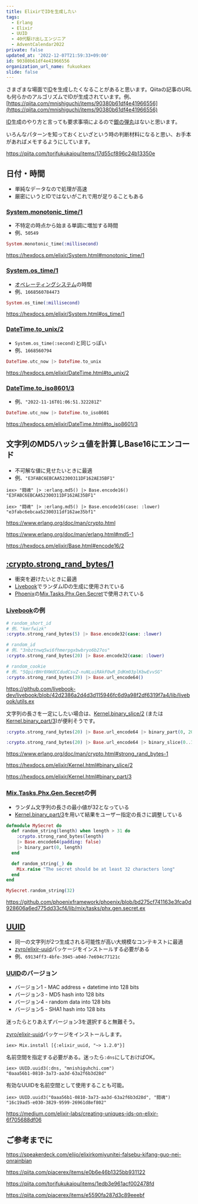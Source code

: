 ```yaml
---
title: ElixirでIDを生成したい
tags:
  - Erlang
  - Elixir
  - UUID
  - 40代駆け出しエンジニア
  - AdventCalendar2022
private: false
updated_at: '2022-12-07T21:59:33+09:00'
id: 90380b61df4e41966556
organization_url_name: fukuokaex
slide: false
---
```



[銀の弾丸]: https://ja.wikipedia.org/wiki/%E9%8A%80%E3%81%AE%E5%BC%BE%E4%B8%B8
[Elixir]: https://elixir-lang.org/
[Erlang]: https://www.erlang.org/
[Phoenix]: https://www.phoenixframework.org/
[Nerves]: https://hexdocs.pm/nerves
[Livebook]: https://livebook.dev/
[IEx]: https://elixirschool.com/ja/lessons/basics/basics/#%E5%AF%BE%E8%A9%B1%E3%83%A2%E3%83%BC%E3%83%89
[ID]: https://ja.wikipedia.org/wiki/ID
[Phoenix.Token]: https://hexdocs.pm/phoenix/Phoenix.Token.html
[mix phx.gen.auth]: https://hexdocs.pm/phoenix/mix_phx_gen_auth.html
[Mix.Tasks.Phx.Gen.Secret]: https://hexdocs.pm/phoenix/Mix.Tasks.Phx.Gen.Secret.html
[オペレーティングシステム]: https://ja.wikipedia.org/wiki/%E3%82%AA%E3%83%9A%E3%83%AC%E3%83%BC%E3%83%86%E3%82%A3%E3%83%B3%E3%82%B0%E3%82%B7%E3%82%B9%E3%83%86%E3%83%A0
[DateTime.to_iso8601/3]: https://hexdocs.pm/elixir/DateTime.html#to_iso8601/3
[DateTime.to_unix/2]: https://hexdocs.pm/elixir/DateTime.html#to_unix/2
[System.os_time/1]: https://hexdocs.pm/elixir/System.html#os_time/1
[System.monotonic_time/1]: https://hexdocs.pm/elixir/System.html#monotonic_time/1
[MD5]: https://ja.wikipedia.org/wiki/MD5
[:crypto.strong_rand_bytes/1]: https://www.erlang.org/doc/man/crypto.html#strong_rand_bytes-1
[Kernel.binary_slice/2]: https://hexdocs.pm/elixir/Kernel.html#binary_slice/2
[Kernel.binary_part/3]: https://hexdocs.pm/elixir/Kernel.html#binary_part/3
[zyro/elixir-uuid]: https://hexdocs.pm/uuid/readme.html
[UUID]: https://ja.wikipedia.org/wiki/UUID

さまざまな場面で[ID]を生成したくなることがあると思います。Qiitaの記事のURLも何らかのアルゴリズムでIDが生成されています。例、[https://qiita.com/mnishiguchi/items/90380b61df4e41966556](https://qiita.com/mnishiguchi/items/90380b61df4e41966556)

[ID]生成のやり方と言っても要求事項によるので[銀の弾丸]はないと思います。

いろんなパターンを知っておくといざという時の判断材料になると思い、お手本があればメモするようにしています。

https://qiita.com/torifukukaiou/items/17d55cf896c24b13350e

## 日付・時間

- 単純なデータなので処理が高速
- 厳密にいうとIDではないがこれで用が足りることもある

### [System.monotonic_time/1]

- 不特定の時点から始まる単調に増加する時間
- 例、`50549`

```elixir
System.monotonic_time(:millisecond)
```

https://hexdocs.pm/elixir/System.html#monotonic_time/1

### [System.os_time/1]

- [オペレーティングシステム](OS)の時間
- 例、`1668560784473`

```elixir
System.os_time(:millisecond)
```

https://hexdocs.pm/elixir/System.html#os_time/1

### [DateTime.to_unix/2]

- `System.os_time(:second)`と同じっぽい
- 例、`1668560794`

```elixir
DateTime.utc_now |> DateTime.to_unix
```

https://hexdocs.pm/elixir/DateTime.html#to_unix/2

### [DateTime.to_iso8601/3]

- 例、`"2022-11-16T01:06:51.322281Z"`

```elixir
DateTime.utc_now |> DateTime.to_iso8601
```

https://hexdocs.pm/elixir/DateTime.html#to_iso8601/3

## 文字列のMD5ハッシュ値を計算しBase16にエンコード

- 不可解な値に見せたいときに最適
- 例、`"E3FABC6EBCAA52300311DF162AE35BF1"`

```elixir:IEx
iex> "闘魂" |> :erlang.md5() |> Base.encode16()
"E3FABC6EBCAA52300311DF162AE35BF1"
```

```elixir:IEx
iex> "闘魂" |> :erlang.md5() |> Base.encode16(case: :lower)
"e3fabc6ebcaa52300311df162ae35bf1"
```

https://www.erlang.org/doc/man/crypto.html

https://www.erlang.org/doc/man/erlang.html#md5-1

https://hexdocs.pm/elixir/Base.html#encode16/2

## [:crypto.strong_rand_bytes/1]

- 衝突を避けたいときに最適
- [Livebook]でランダムIDの生成に使用されている
- [Phoenix]の[Mix.Tasks.Phx.Gen.Secret]で使用されている

### [Livebook]の例

```elixir
# random_short_id
# 例、"kmrfwizk"
:crypto.strong_rand_bytes(5) |> Base.encode32(case: :lower)
```

```elixir
# random_id
# 例、"3nbztnwq5wi6fhmerpgxbwbryo6b27os"
:crypto.strong_rand_bytes(20) |> Base.encode32(case: :lower)
```

```elixir
# random_cookie
# 例、"5QpirBHr0XWdCCdudCsvZ-nuNLuiRAkF0wR_DdKm03plKbwEvvSG"
:crypto.strong_rand_bytes(39) |> Base.url_encode64()
```

https://github.com/livebook-dev/livebook/blob/42d2386a2d4d3d115946fc6d9a98f2df6319f7a4/lib/livebook/utils.ex

文字列の長さを一定にしたい場合は、[Kernel.binary_slice/2] (または [Kernel.binary_part/3])が便利そうです。

```elixir
:crypto.strong_rand_bytes(20) |> Base.url_encode64 |> binary_part(0, 20)
```

```elixir
:crypto.strong_rand_bytes(20) |> Base.url_encode64 |> binary_slice(0..19)
```

https://www.erlang.org/doc/man/crypto.html#strong_rand_bytes-1

https://hexdocs.pm/elixir/Kernel.html#binary_slice/2

https://hexdocs.pm/elixir/Kernel.html#binary_part/3

### [Mix.Tasks.Phx.Gen.Secret]の例

- ランダム文字列の長さの最小値が32となっている
- [Kernel.binary_part/3]を用いて結果をユーザー指定の長さに調整している

```elixir
defmodule MySecret do
  def random_string(length) when length > 31 do
    :crypto.strong_rand_bytes(length)
    |> Base.encode64(padding: false)
    |> binary_part(0, length)
  end

  def random_string(_) do
    Mix.raise "The secret should be at least 32 characters long"
  end
end

MySecret.random_string(32)
```

https://github.com/phoenixframework/phoenix/blob/bd275cf741163e3fca0d928606a6ed775dd33cf4/lib/mix/tasks/phx.gen.secret.ex

## [UUID]

- 同一の文字列が2つ生成される可能性が高い大規模なコンテキストに最適
- [zyro/elixir-uuid]パッケージをインストールする必要がある
- 例、`69134ff3-4bfe-3945-a04d-7e694c77121c`

### [UUID]のバージョン

- バージョン1 - MAC address + datetime into 128 bits
- バージョン3 - MD5 hash into 128 bits
- バージョン4 - random data into 128 bits
- バージョン5 - SHA1 hash into 128 bits

迷ったらとりあえずバージョン3を選択すると無難そう。

[zyro/elixir-uuid]パッケージをインストールします。

```elixir:IEx
iex> Mix.install [{:elixir_uuid, "~> 1.2.0"}]
```

名前空間を指定する必要がある。迷ったら`:dns`にしておけばOK。

```elixir:IEx
iex> UUID.uuid3(:dns, "mnishiguhchi.com")
"0aaa56b1-0810-3a73-aa3d-63a2f6b3d28d"
```

有効なUUIDを名前空間として使用することも可能。

```elixir:IEx
iex> UUID.uuid3("0aaa56b1-0810-3a73-aa3d-63a2f6b3d28d", "闘魂")
"16c19ad5-e030-3829-9599-26961d8ef802"
```

https://medium.com/elixir-labs/creating-uniques-ids-on-elixir-6f705688df06

## ご参考までに

https://speakerdeck.com/elijo/elixirkomiyunitei-falsebu-kifang-guo-nei-onrainbian

https://qiita.com/piacerex/items/e0b6e46b1325bb931122

https://qiita.com/torifukukaiou/items/1edb3e961acf002478fd

https://qiita.com/piacerex/items/e5590fa287d3c89eeebf


